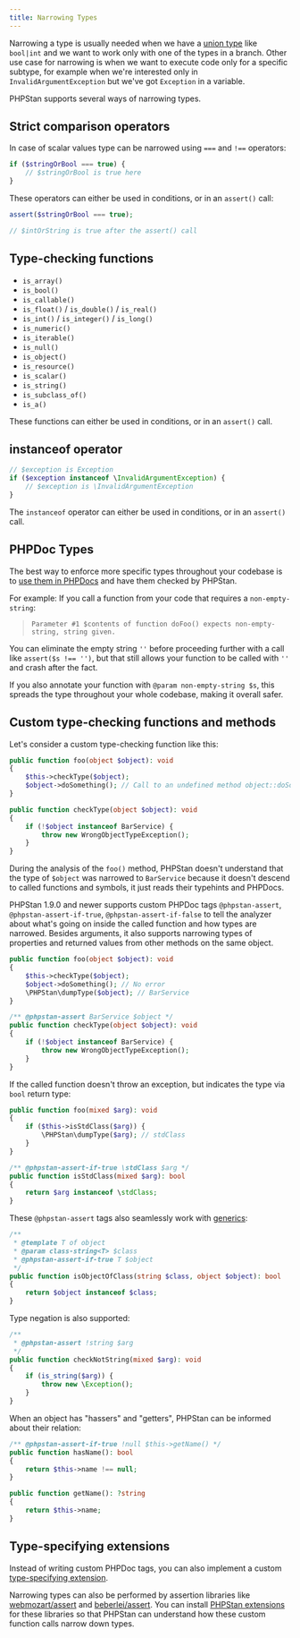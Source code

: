 ```yaml
---
title: Narrowing Types
---
```


Narrowing a type is usually needed when we have a [union type](/blog/union-types-vs-intersection-types) like `bool|int` and we want to work only with one of the types in a branch. Other use case for narrowing is when we want to execute code only for a specific subtype, for example when we're interested only in `InvalidArgumentException` but we've got `Exception` in a variable.

PHPStan supports several ways of narrowing types.

Strict comparison operators
----------------------

In case of scalar values type can be narrowed using `===` and `!==` operators:

```php
if ($stringOrBool === true) {
    // $stringOrBool is true here
}
```

These operators can either be used in conditions, or in an `assert()` call:

```php
assert($stringOrBool === true);

// $intOrString is true after the assert() call
```

Type-checking functions
----------------------

* `is_array()`
* `is_bool()`
* `is_callable()`
* `is_float()` / `is_double()` / `is_real()`
* `is_int()` / `is_integer()` / `is_long()`
* `is_numeric()`
* `is_iterable()`
* `is_null()`
* `is_object()`
* `is_resource()`
* `is_scalar()`
* `is_string()`
* `is_subclass_of()`
* `is_a()`

These functions can either be used in conditions, or in an `assert()` call.

instanceof operator
----------------------

```php
// $exception is Exception
if ($exception instanceof \InvalidArgumentException) {
    // $exception is \InvalidArgumentException
}
```

The `instanceof` operator can either be used in conditions, or in an `assert()` call.


PHPDoc Types
----------------------

The best way to enforce more specific types throughout your codebase is to [use them in PHPDocs](/writing-php-code/phpdoc-types) and have them checked by PHPStan.

For example: If you call a function from your code that requires a `non-empty-string`:

> `Parameter #1 $contents of function doFoo() expects non-empty-string, string given.`

You can eliminate the empty string `''` before proceeding further with a call like `assert($s !== '')`, but that still allows your function to be called with `''` and crash after the fact.

If you also annotate your function with `@param non-empty-string $s`, this spreads the type throughout your whole codebase, making it overall safer.

Custom type-checking functions and methods
----------------------

Let's consider a custom type-checking function like this:

```php
public function foo(object $object): void
{
    $this->checkType($object);
    $object->doSomething(); // Call to an undefined method object::doSomething().
}

public function checkType(object $object): void
{
    if (!$object instanceof BarService) {
        throw new WrongObjectTypeException();
    }
}
```

During the analysis of the `foo()` method, PHPStan doesn't understand that the type of `$object` was narrowed to `BarService` because it doesn't descend to called functions and symbols, it just reads their typehints and PHPDocs.

PHPStan 1.9.0 and newer supports custom PHPDoc tags `@phpstan-assert`, `@phpstan-assert-if-true`, `@phpstan-assert-if-false` to tell the analyzer about what's going on inside the called function and how types are narrowed. Besides arguments, it also supports narrowing types of properties and returned values from other methods on the same object.

```php
public function foo(object $object): void
{
    $this->checkType($object);
    $object->doSomething(); // No error
    \PHPStan\dumpType($object); // BarService
}

/** @phpstan-assert BarService $object */
public function checkType(object $object): void
{
    if (!$object instanceof BarService) {
        throw new WrongObjectTypeException();
    }
}
```

If the called function doesn't throw an exception, but indicates the type via `bool` return type:

```php
public function foo(mixed $arg): void
{
    if ($this->isStdClass($arg)) {
        \PHPStan\dumpType($arg); // stdClass
    }
}

/** @phpstan-assert-if-true \stdClass $arg */
public function isStdClass(mixed $arg): bool
{
    return $arg instanceof \stdClass;
}
```

These `@phpstan-assert` tags also seamlessly work with [generics](/blog/generics-in-php-using-phpdocs):

```php
/**
 * @template T of object
 * @param class-string<T> $class
 * @phpstan-assert-if-true T $object
 */
public function isObjectOfClass(string $class, object $object): bool
{
    return $object instanceof $class;
}
```

Type negation is also supported:

```php
/**
 * @phpstan-assert !string $arg
 */
public function checkNotString(mixed $arg): void
{
    if (is_string($arg)) {
        throw new \Exception();
    }
}
```

When an object has "hassers" and "getters", PHPStan can be informed about their relation:

```php
/** @phpstan-assert-if-true !null $this->getName() */
public function hasName(): bool
{
    return $this->name !== null;
}

public function getName(): ?string
{
    return $this->name;
}
```

Type-specifying extensions
----------------------

Instead of writing custom PHPDoc tags, you can also implement a custom [type-specifying extension](/developing-extensions/type-specifying-extensions).

Narrowing types can also be performed by assertion libraries like [webmozart/assert](https://github.com/webmozart/assert) and [beberlei/assert](https://github.com/beberlei/assert). You can install [PHPStan extensions](/user-guide/extension-library) for these libraries so that PHPStan can understand how these custom function calls narrow down types.
